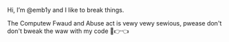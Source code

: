 Hi, I’m @emb1y and I like to break things.

The Computew Fwaud and Abuse act is vewy vewy sewious, pwease don't don't bweak the waw with my code 🥺👉👈
